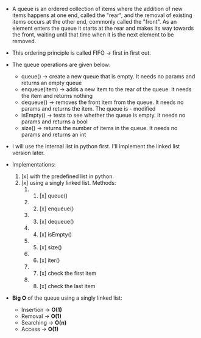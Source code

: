 * A queue is an ordered collection of items where the addition of new items happens at one end, called the "rear", and the removal of existing items occurs at the other end, commonly called the "front". As an element enters the queue it starts at the rear and makes its way towards the front, waiting until that time when it is the next element to be removed.
* This ordering principle is called FIFO -> first in first out.  
* The queue operations are given below:  
    - queue() -> create a new queue that is empty. It needs no params and returns an empty queue  
    - enqueue(item) -> adds a new item to the rear of the queue. It needs the item and returns nothing  
    - dequeue() -> removes the front item from the queue. It needs no params and returns the item. The queue is - modified  
    - isEmpty() -> tests to see whether the queue is empty. It needs no params and returns a bool  
    - size() -> returns the number of items in the queue. It needs no params and returns an int  
* I will use the internal list in python first. I'll implement the linked list version later.

* Implementations:
    1. [x] with the predefined list in python.  
    2. [x] using a singly linked list. Methods:
        1. 1) [x] queue()  
        2. 2) [x] enqueue()  
        3. 3) [x] dequeue()  
        4. 4) [x] isEmpty()  
        5. 5) [x] size()  
        6. 6) [x] iter()
        7. 7) [x] check the first item
        8. 8) [x] check the last item
* **Big O** of the queue using a singly linked list:
    - Insertion -> **O(1)**
    - Removal -> **O(1)**
    - Searching -> **O(n)**
    - Access -> **O(1)**